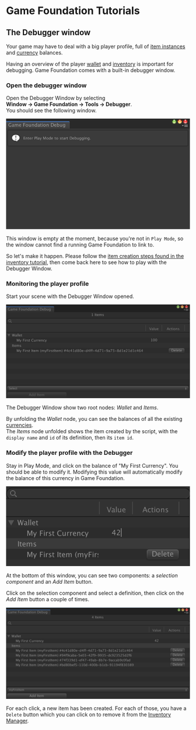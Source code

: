 # Game Foundation Tutorials

## The Debugger window

Your game may have to deal with a big player profile, full of [item instances] and [currency] balances.

Having an overview of the player [wallet] and [inventory] is important for debugging.
Game Foundation comes with a built-in debugger window.

### Open the debugger window

Open the Debugger Window by selecting  __Window → Game Foundation → Tools → Debugger__.  
You should see the following window.

![The Debugger Window, out of Play Mode](../images/tutorial-debugger-empty.png)

This window is empty at the moment, because you're not in `Play Mode`, so the window cannot find a running Game Foundation to link to.

So let's make it happen.
Please follow the [item creation steps found in the inventory tutorial], then come back here to see how to play with the Debugger Window.

### Monitoring the player profile

Start your scene with the Debugger Window opened.

![The Debugger Window](../images/tutorial-debugger-window.png)

The Debugger Window show two root nodes: _Wallet_ and _Items_.

By unfolding the _Wallet_ node, you can see the balances of all the existing [currencies].  
The _Items_ node unfolded shows the item created by the script, with the `display name` and `id` of its definition, then its `item id`.

### Modify the player profile with the Debugger

Stay in Play Mode, and click on the balance of "My First Currency".
You should be able to modify it.
Modifying this value will automatically modify the balance of this currency in Game Foundation.

![Modifying the balance value](../images/tutorial-debugger-modify-balance.png)

At the bottom of this window, you can see two components: a _selection component_ and an _Add Item_ button.

Click on the selection component and select a definition, then click on the _Add Item_ button a couple of times.

![Modifying the item list](../images/tutorial-debugger-add-item.png)

For each click, a new item has been created.
For each of those, you have a `Delete` button which you can click on to remove it from the [Inventory Manager].










[item instances]: ../CatalogItems/InventoryItemDefinition.md

[currency]:   ../CatalogItems/Currency.md
[currencies]: ../CatalogItems/Currency.md

[wallet]: ../GameSystems/WalletManager.md

[inventory]:         ../GameSystems/InventoryManager.md
[Inventory Manager]: ../GameSystems/InventoryManager.md

[item creation steps found in the inventory tutorial]: 02-PlayingWithRuntimeItem.md#creating-an-item-instance
